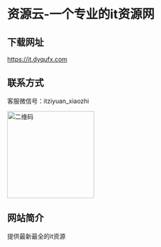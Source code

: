 # 资源云-一个专业的it资源网

## 下载网址
https://it.dyqufx.com

## 联系方式

客服微信号：itziyuan_xiaozhi

<img src="https://ziyuanyun.oss-cn-guangzhou.aliyuncs.com/common/20240614073449/666b82192834a.jpg" width="200" height="200" alt="二维码">

## 网站简介

提供最新最全的it资源

